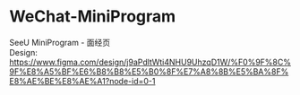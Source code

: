 # WeChat-MiniProgram

SeeU MiniProgram - 面经页  
Design: https://www.figma.com/design/j9aPdltWti4NHU9UhzqD1W/%F0%9F%8C%9F%E8%A5%BF%E6%B8%B8%E5%B0%8F%E7%A8%8B%E5%BA%8F%E8%AE%BE%E8%AE%A1?node-id=0-1
